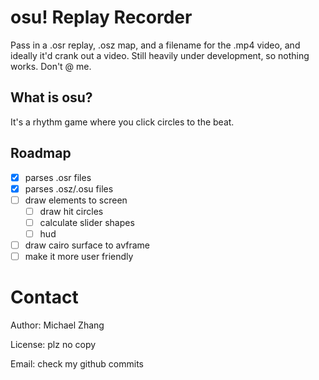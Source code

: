 osu! Replay Recorder
====================

Pass in a .osr replay, .osz map, and a filename for the .mp4 video, and ideally it'd crank out a video. Still heavily under development, so nothing works. Don't @ me.

What is osu?
------------

It's a rhythm game where you click circles to the beat.

Roadmap
-------

- [x] parses .osr files
- [x] parses .osz/.osu files
- [ ] draw elements to screen
  - [ ] draw hit circles
  - [ ] calculate slider shapes
  - [ ] hud
- [ ] draw cairo surface to avframe
- [ ] make it more user friendly

Contact
=======

Author: Michael Zhang

License: plz no copy

Email: check my github commits